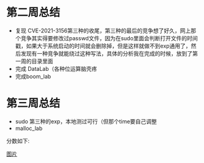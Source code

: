 # 第二周总结

- 复现 CVE-2021-3156第三种的收尾，第三种的最后的竞争想了好久，网上那个竞争其实得要修改过passwd文件，因为在sudo里面会判断打开文件的时间戳，如果大于系统启动的时间就会删除掉，但是这样就做不到exp通用了，然后发现有一种竞争就能绕过这种写法，具体的分析我在完成的时候，放到了第一周的目录里面
- 完成 DataLab（各种位运算脑壳疼
- 完成boom_lab

# 第三周总结

- sudo 第三种的exp，本地测过可行（但那个time要自己调整
- malloc_lab

分数如下:

[图片](https://github.com/leave-Devour/Skr_learn/blob/main/Second_week/Snipaste_2021-02-20_23-48-10.png)

